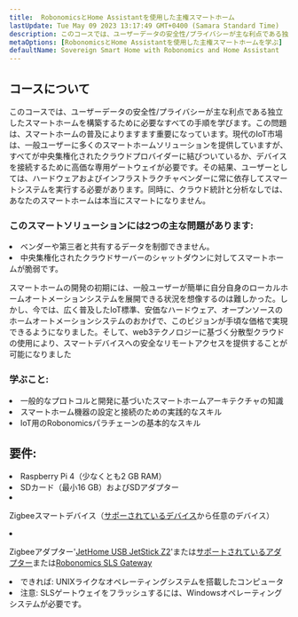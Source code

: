 ```yaml
---
title:  RobonomicsとHome Assistantを使用した主権スマートホーム
lastUpdate: Tue May 09 2023 13:17:49 GMT+0400 (Samara Standard Time)
description: このコースでは、ユーザーデータの安全性/プライバシーが主な利点である独立したスマートホームを構築するために必要なすべての手順を学びます
metaOptions: [RobonomicsとHome Assistantを使用した主権スマートホームを学ぶ]
defaultName: Sovereign Smart Home with Robonomics and Home Assistant
---
```


## コースについて

このコースでは、ユーザーデータの安全性/プライバシーが主な利点である独立したスマートホームを構築するために必要なすべての手順を学びます。この問題は、スマートホームの普及によりますます重要になっています。現代のIoT市場は、一般ユーザーに多くのスマートホームソリューションを提供していますが、すべてが中央集権化されたクラウドプロバイダーに結びついているか、デバイスを接続するために高価な専用ゲートウェイが必要です。その結果、ユーザーとしては、ハードウェアおよびインフラストラクチャベンダーに常に依存してスマートシステムを実行する必要があります。同時に、クラウド統計と分析なしでは、あなたのスマートホームは本当にスマートになりません。

### このスマートソリューションには2つの主な問題があります:

<List>
  <li>  ベンダーや第三者と共有するデータを制御できません。
    
  </li>
  <li> 中央集権化されたクラウドサーバーのシャットダウンに対してスマートホームが脆弱です。
  </li>
</List>

スマートホームの開発の初期には、一般ユーザーが簡単に自分自身のローカルホームオートメーションシステムを展開できる状況を想像するのは難しかった。しかし、今では、広く普及したIoT標準、安価なハードウェア、オープンソースのホームオートメーションシステムのおかげで、このビジョンが手頃な価格で実現できるようになりました。そして、web3テクノロジーに基づく分散型クラウドの使用により、スマートデバイスへの安全なリモートアクセスを提供することが可能になりました

### 学ぶこと:

<List type="plus">
  <li>
    一般的なプロトコルと開発に基づいたスマートホームアーキテクチャの知識
  </li>
  <li>
   スマートホーム機器の設定と接続のための実践的なスキル
  </li>
   <li>
    IoT用のRobonomicsパラチェーンの基本的なスキル
  </li>
</List>


## 要件:

<List>
<li>
  Raspberry Pi 4（少なくとも2 GB RAM）
</li>
<li>
  SDカード（最小16 GB）およびSDアダプター
</li>
<li class="flex">

  Zigbeeスマートデバイス（[サポーされているデバイス](https://slsys.io/en/action/supported_devices.html)から任意のデバイス）
</li>
<li class="flex">

  Zigbeeアダプター'[JetHome USB JetStick Z2](https://jethome.ru/z2/?sl=en)'または[サポートされているアダプター](https://www.zigbee2mqtt.io/guide/adapters/)または[Robonomics SLS Gateway](https://oshwlab.com/ludovich88/robonomics_sls_gateway_v01)
</li>

<li>
  できれば: UNIXライクなオペレーティングシステムを搭載したコンピュータ
</li>
<li>
  <span class="accent">注意</span>: SLSゲートウェイをフラッシュするには、Windowsオペレーティングシステムが必要です。
</li>
</List>
